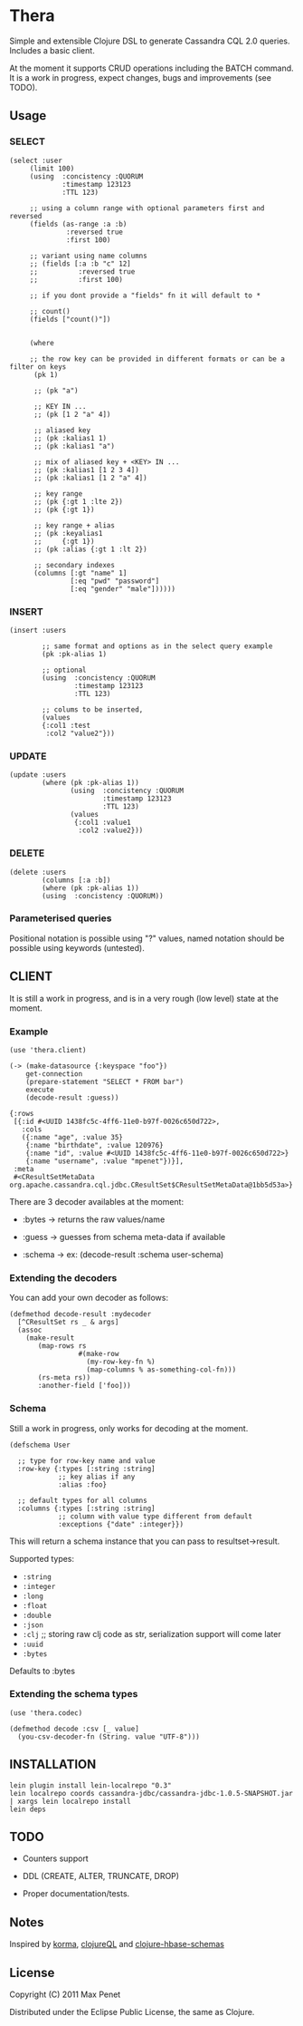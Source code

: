 # Thera

Simple and extensible Clojure DSL to generate Cassandra CQL 2.0 queries.
Includes a basic client.

At the moment it supports CRUD operations including the BATCH command.
It is a work in progress, expect changes, bugs and improvements (see TODO).

## Usage

### SELECT

    (select :user
         (limit 100)
         (using  :concistency :QUORUM
                 :timestamp 123123
                 :TTL 123)

         ;; using a column range with optional parameters first and reversed
         (fields (as-range :a :b)
                  :reversed true
                  :first 100)

         ;; variant using name columns
         ;; (fields [:a :b "c" 12]
         ;;          :reversed true
         ;;          :first 100)

         ;; if you dont provide a "fields" fn it will default to *

         ;; count()
         (fields ["count()"])


         (where

         ;; the row key can be provided in different formats or can be a filter on keys
          (pk 1)

          ;; (pk "a")

          ;; KEY IN ...
          ;; (pk [1 2 "a" 4])

          ;; aliased key
          ;; (pk :kalias1 1)
          ;; (pk :kalias1 "a")

          ;; mix of aliased key + <KEY> IN ...
          ;; (pk :kalias1 [1 2 3 4])
          ;; (pk :kalias1 [1 2 "a" 4])

          ;; key range
          ;; (pk {:gt 1 :lte 2})
          ;; (pk {:gt 1})

          ;; key range + alias
          ;; (pk :keyalias1
          ;;     {:gt 1})
          ;; (pk :alias {:gt 1 :lt 2})

          ;; secondary indexes
          (columns [:gt "name" 1]
                   [:eq "pwd" "password"]
                   [:eq "gender" "male"])))))


### INSERT

    (insert :users

            ;; same format and options as in the select query example
            (pk :pk-alias 1)

            ;; optional
            (using  :concistency :QUORUM
                    :timestamp 123123
                    :TTL 123)

            ;; colums to be inserted,
            (values
            {:col1 :test
             :col2 "value2"}))


### UPDATE

    (update :users
            (where (pk :pk-alias 1))
                   (using  :concistency :QUORUM
                           :timestamp 123123
                           :TTL 123)
                   (values
                    {:col1 :value1
                     :col2 :value2}))

### DELETE

    (delete :users
            (columns [:a :b])
            (where (pk :pk-alias 1))
            (using  :concistency :QUORUM))

### Parameterised queries

Positional notation is possible using "?" values, named notation
should be possible using keywords (untested).


## CLIENT

It is still a work in progress, and is in a very rough (low level)
state at the moment.

### Example

    (use 'thera.client)

    (-> (make-datasource {:keyspace "foo"})
        get-connection
        (prepare-statement "SELECT * FROM bar")
        execute
        (decode-result :guess))

    {:rows
     [{:id #<UUID 1438fc5c-4ff6-11e0-b97f-0026c650d722>,
       :cols
       ({:name "age", :value 35}
        {:name "birthdate", :value 120976}
        {:name "id", :value #<UUID 1438fc5c-4ff6-11e0-b97f-0026c650d722>}
        {:name "username", :value "mpenet"})}],
     :meta
     #<CResultSetMetaData org.apache.cassandra.cql.jdbc.CResultSet$CResultSetMetaData@1bb5d53a>}

There are 3 decoder availables at the moment:

* :bytes -> returns the raw values/name

* :guess -> guesses from schema meta-data if available

* :schema -> ex: (decode-result :schema user-schema)


### Extending the decoders

You can add your own decoder as follows:

    (defmethod decode-result :mydecoder
      [^CResultSet rs _ & args]
      (assoc
        (make-result
           (map-rows rs
                     #(make-row
                       (my-row-key-fn %)
                       (map-columns % as-something-col-fn)))
           (rs-meta rs))
           :another-field ['foo]))


### Schema

Still a work in progress, only works for decoding at the moment.

    (defschema User

      ;; type for row-key name and value
      :row-key {:types [:string :string]
                ;; key alias if any
                :alias :foo}

      ;; default types for all columns
      :columns {:types [:string :string]
                ;; column with value type different from default
                :exceptions {"date" :integer}})

This will return a schema instance that you can pass to resultset->result.

Supported types:

* `:string`
* `:integer`
* `:long`
* `:float`
* `:double`
* `:json`
* `:clj` ;; storing raw clj code as str, serialization support will come later
* `:uuid`
* `:bytes`

Defaults to :bytes

### Extending the schema types

    (use 'thera.codec)

    (defmethod decode :csv [_ value]
      (you-csv-decoder-fn (String. value "UTF-8")))

## INSTALLATION

    lein plugin install lein-localrepo "0.3"
    lein localrepo coords cassandra-jdbc/cassandra-jdbc-1.0.5-SNAPSHOT.jar | xargs lein localrepo install
    lein deps

## TODO

* Counters support

* DDL (CREATE, ALTER, TRUNCATE, DROP)

* Proper documentation/tests.

## Notes

Inspired by [korma](https://github.com/ibdknox/Korma), [clojureQL](https://github.com/LauJensen/clojureql) and [clojure-hbase-schemas](https://github.com/compasslabs/clojure-hbase-schemas)

## License

Copyright (C) 2011 Max Penet

Distributed under the Eclipse Public License, the same as Clojure.
